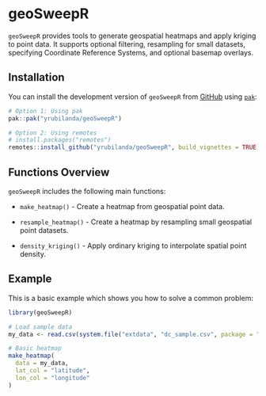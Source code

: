 # geoSweepR

<!-- badges: start -->

<!-- badges: end -->

`geoSweepR` provides tools to generate geospatial heatmaps and apply kriging to point data. It supports optional filtering, resampling for small datasets, specifying Coordinate Reference Systems, and optional basemap overlays.

## Installation

You can install the development version of `geoSweepR` from [GitHub](https://github.com/) using [`pak`](https://pak.r-lib.org/):

``` r
# Option 1: Using pak
pak::pak("yrubilanda/geoSweepR")

# Option 2: Using remotes
# install.packages("remotes")
remotes::install_github("yrubilanda/geoSweepR", build_vignettes = TRUE)
```

## Functions Overview

`geoSweepR` includes the following main functions:

-   `make_heatmap()` - Create a heatmap from geospatial point data.

-   `resample_heatmap()` - Create a heatmap by resampling small geospatial point datasets.

-   `density_kriging()` - Apply ordinary kriging to interpolate spatial point density.

## Example

This is a basic example which shows you how to solve a common problem:

``` r
library(geoSweepR)

# Load sample data
my_data <- read.csv(system.file("extdata", "dc_sample.csv", package = "geoSweepR"))

# Basic heatmap
make_heatmap(
  data = my_data,
  lat_col = "latitude",
  lon_col = "longitude"
)
```
